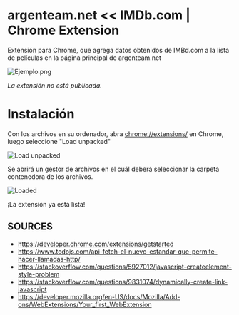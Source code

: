 
# argenteam.net << IMDb.com | Chrome Extension
Extensión para Chrome, que agrega datos obtenidos de IMBd.com a la lista de películas en la página principal de argenteam.net

![Ejemplo.png](Documentación/Ejemplo.png)

*La extensión no está publicada.*

# Instalación
Con los archivos en su ordenador, abra [chrome://extensions/](chrome://extensions/) en Chrome, luego seleccione "Load unpacked"

![Load unpacked](Documentación/load_unpacked.png)

Se abrirá un gestor de archivos en el cuál deberá seleccionar la carpeta contenedora de los archivos.

![Loaded](Documentación/loaded.png)

¡La extensión ya está lista!

## SOURCES

 - https://developer.chrome.com/extensions/getstarted
 - https://www.todojs.com/api-fetch-el-nuevo-estandar-que-permite-hacer-llamadas-http/
 - https://stackoverflow.com/questions/5927012/javascript-createelement-style-problem
 - https://stackoverflow.com/questions/9831074/dynamically-create-link-javascript
 - https://developer.mozilla.org/en-US/docs/Mozilla/Add-ons/WebExtensions/Your_first_WebExtension
